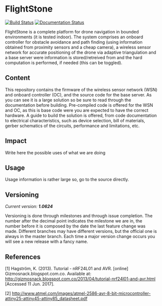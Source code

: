 # FlightStone

[![Build Status](https://travis-ci.org/asmateus/flight-stone.svg?branch=master)](https://travis-ci.org/asmateus/flight-stone)
[![Documentation Status](https://readthedocs.org/projects/flight-stone/badge/?version=latest)](http://flight-stone.readthedocs.io/en/latest/?badge=latest)



FlightStone is a complete platform for drone navigation in bounded environments (it is tested indoor). The system comprises an onboard controller for obstacle avoidance and path finding (using information obtained from proximity sensors and a cheap camera), a wireless sensor network for accurate positioning of the drone via adaptive triangulation and a base server were information is stored/retreived from and the hard computation is performed, if needed (this can be toggled).

## Content
This repository contains the firmware of the wireless sensor network (WSN) and onboard controller (OC), and the source code for the base server. As you can see it is a large solution so be sure to read through the documentation before building. Pre-compiled code is offered for the WSN and OC, as this is base code were you are expected to have the correct hardware. A guide to build the solution is offered, from code documentation to electrical characteristics, such as device selection, bill of materials, gerber schematics of the circuits, performance and limitations, etc.

## Impact
Write here the possible uses of what we are doing

## Usage
Usage information is rather large so, go to the source directly.

## Versioning
*Current version: **1.0624***

Versioning is done through milestones and through issue completion. The number after the decimal point indicates the milestone we are in, the number before it is composed by the date the last feature change was made. Different branches may have different versions, but the official one is always in the master branch. Each time a major version change occurs you will see a new release with a fancy name.

## References

[1] Hagström, K. (2013). Tutorial - nRF24L01 and AVR. [online] Gizmosnack.blogspot.com.co. Available at: http://gizmosnack.blogspot.com.co/2013/04/tutorial-nrf24l01-and-avr.html [Accessed 11 Jun. 2017].

[2] http://www.atmel.com/images/atmel-2586-avr-8-bit-microcontroller-attiny25-attiny45-attiny85_datasheet.pdf

